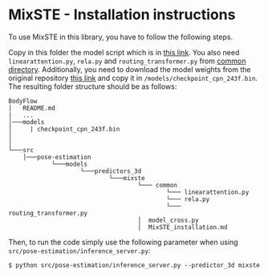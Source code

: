 # MixSTE - Installation instructions

To use MixSTE in this library, you have to follow the following steps.

Copy in this folder the model script which is in [this link](https://github.com/JinluZhang1126/MixSTE/blob/main/common/model_cross.py). You also need `linearattention.py`, `rela.py` and `routing_transformer.py` from [common directory](https://github.com/JinluZhang1126/MixSTE/tree/main/common). Additionally, you need to download the model weights from the original repository [this link](https://github.com/JinluZhang1126/MixSTE) and copy it in `/models/checkpoint_cpn_243f.bin`.
The resulting folder structure should be as follows:

```
BodyFlow
│   README.md
|   ...    
│───models
│     | checkpoint_cpn_243f.bin
│
│
└───src
    │───pose-estimation
            └───models
                    └───predictors_3d
                            └───mixste
                                    └─── common
                                            └─── linearattention.py
                                            └─── rela.py
                                            └─── routing_transformer.py
                                    │  model_cross.py
                                    │  MixSTE_installation.md

```

Then, to run the code simply use the following parameter when using `src/pose-estimation/inference_server.py`:



`$ python src/pose-estimation/inference_server.py --predictor_3d mixste`